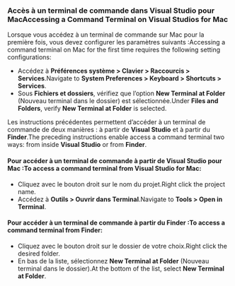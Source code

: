 ### <a name="accessing-a-command-terminal-on-visual-studios-for-mac"></a><span data-ttu-id="b25fd-101">Accès à un terminal de commande dans Visual Studio pour Mac</span><span class="sxs-lookup"><span data-stu-id="b25fd-101">Accessing a Command Terminal on Visual Studios for Mac</span></span>

<span data-ttu-id="b25fd-102">Lorsque vous accédez à un terminal de commande sur Mac pour la première fois, vous devez configurer les paramètres suivants :</span><span class="sxs-lookup"><span data-stu-id="b25fd-102">Accessing a command terminal on Mac for the first time requires the following setting configurations:</span></span>

* <span data-ttu-id="b25fd-103">Accédez à **Préférences système > Clavier > Raccourcis > Services**.</span><span class="sxs-lookup"><span data-stu-id="b25fd-103">Navigate to **System Preferences > Keyboard > Shortcuts > Services**.</span></span>
* <span data-ttu-id="b25fd-104">Sous **Fichiers et dossiers**, vérifiez que l’option **New Terminal at Folder** (Nouveau terminal dans le dossier) est sélectionnée.</span><span class="sxs-lookup"><span data-stu-id="b25fd-104">Under **Files and Folders**, verify **New Terminal at Folder** is selected.</span></span>

<span data-ttu-id="b25fd-105">Les instructions précédentes permettent d’accéder à un terminal de commande de deux manières : à partir de **Visual Studio** et à partir du **Finder**.</span><span class="sxs-lookup"><span data-stu-id="b25fd-105">The preceding instructions enable access a command terminal two ways: from inside **Visual Studio** or from **Finder**.</span></span> 

#### <a name="to-access-a-command-terminal-from-visual-studio-for-mac"></a><span data-ttu-id="b25fd-106">Pour accéder à un terminal de commande à partir de Visual Studio pour Mac :</span><span class="sxs-lookup"><span data-stu-id="b25fd-106">To access a command terminal from Visual Studio for Mac:</span></span>

* <span data-ttu-id="b25fd-107">Cliquez avec le bouton droit sur le nom du projet.</span><span class="sxs-lookup"><span data-stu-id="b25fd-107">Right click the project name.</span></span>
* <span data-ttu-id="b25fd-108">Accédez à **Outils > Ouvrir dans Terminal**.</span><span class="sxs-lookup"><span data-stu-id="b25fd-108">Navigate to **Tools > Open in Terminal**.</span></span>

#### <a name="to-access-a-command-terminal-from-finder"></a><span data-ttu-id="b25fd-109">Pour accéder à un terminal de commande à partir du Finder :</span><span class="sxs-lookup"><span data-stu-id="b25fd-109">To access a command terminal from Finder:</span></span>

* <span data-ttu-id="b25fd-110">Cliquez avec le bouton droit sur le dossier de votre choix.</span><span class="sxs-lookup"><span data-stu-id="b25fd-110">Right click the desired folder.</span></span>
* <span data-ttu-id="b25fd-111">En bas de la liste, sélectionnez **New Terminal at Folder** (Nouveau terminal dans le dossier).</span><span class="sxs-lookup"><span data-stu-id="b25fd-111">At the bottom of the list, select **New Terminal at Folder**.</span></span>
